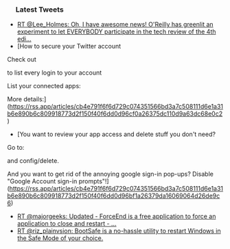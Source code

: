 <h3><a href="https://twitter.com/endi24"><img height=16 src="https://upload.wikimedia.org/wikipedia/sco/9/9f/Twitter_bird_logo_2012.svg"></a> Latest Tweets</h3>

<!-- BLOG-POST-LIST:START -->
- [RT @Lee_Holmes: Oh, I have awesome news! O'Reilly has greenlit an experiment to let EVERYBODY participate in the tech review of the 4th edi…](https://rss.app/articles/cb4e791f6f6d729c074351566bd3a7c508111d6e1a31b6e890b6c809918773d2f150f40f6dd0d96cf7a56874db170c9a66d56ce5ca)
- [How to secure your Twitter account 

Check out

to list every login to your account 

List your connected apps:


More details:](https://rss.app/articles/cb4e791f6f6d729c074351566bd3a7c508111d6e1a31b6e890b6c809918773d2f150f40f6dd0d96cf0a26375dc110d9a63dc68e0c2)
- [You want to review your app access and delete stuff you don't need?

Go to:

and config/delete.

And you want to get rid of the annoying google sign-in pop-ups? Disable "Google Account sign-in prompts"!](https://rss.app/articles/cb4e791f6f6d729c074351566bd3a7c508111d6e1a31b6e890b6c809918773d2f150f40f6dd0d96bf1a26379da16069064d26de9c6)
- [RT @majorgeeks: Updated - ForceEnd is a free application to force an application to close and restart -  …](https://rss.app/articles/cb4e791f6f6d729c074351566bd3a7c508111d6e1a31b6e890b6c809918773d2f150f40f6dd0d86dfaa76c7cd712079163dd60e5cb)
- [RT @riz_plainvsion: BootSafe is a no-hassle utility to restart Windows in the Safe Mode of your choice.](https://rss.app/articles/cb4e791f6f6d729c074351566bd3a7c508111d6e1a31b6e890b6c809918773d2f150f40f6dd0d86dfaa1627cdb14079062dc6fe2c3)
<!-- BLOG-POST-LIST:END -->
